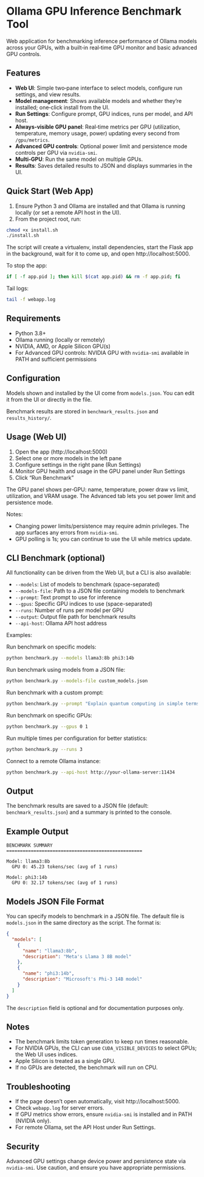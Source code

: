 # Ollama GPU Inference Benchmark Tool

Web application for benchmarking inference performance of Ollama models across your GPUs, with a built‑in real‑time GPU monitor and basic advanced GPU controls.

## Features

- __Web UI__: Simple two‑pane interface to select models, configure run settings, and view results.
- __Model management__: Shows available models and whether they’re installed; one‑click install from the UI.
- __Run Settings__: Configure prompt, GPU indices, runs per model, and API host.
- __Always‑visible GPU panel__: Real‑time metrics per GPU (utilization, temperature, memory usage, power) updating every second from `/gpu/metrics`.
- __Advanced GPU controls__: Optional power limit and persistence mode controls per GPU via `nvidia-smi`.
- __Multi‑GPU__: Run the same model on multiple GPUs.
- __Results__: Saves detailed results to JSON and displays summaries in the UI.

## Quick Start (Web App)

1) Ensure Python 3 and Ollama are installed and that Ollama is running locally (or set a remote API host in the UI).
2) From the project root, run:

```bash
chmod +x install.sh
./install.sh
```

The script will create a virtualenv, install dependencies, start the Flask app in the background, wait for it to come up, and open http://localhost:5000.

To stop the app:

```bash
if [ -f app.pid ]; then kill $(cat app.pid) && rm -f app.pid; fi
```

Tail logs:

```bash
tail -f webapp.log
```

## Requirements

- Python 3.8+
- Ollama running (locally or remotely)
- NVIDIA, AMD, or Apple Silicon GPU(s)
- For Advanced GPU controls: NVIDIA GPU with `nvidia-smi` available in PATH and sufficient permissions

## Configuration

Models shown and installed by the UI come from `models.json`. You can edit it from the UI or directly in the file.

Benchmark results are stored in `benchmark_results.json` and `results_history/`.

## Usage (Web UI)

1) Open the app (http://localhost:5000)
2) Select one or more models in the left pane
3) Configure settings in the right pane (Run Settings)
4) Monitor GPU health and usage in the GPU panel under Run Settings
5) Click “Run Benchmark”

The GPU panel shows per‑GPU: name, temperature, power draw vs limit, utilization, and VRAM usage. The Advanced tab lets you set power limit and persistence mode.

Notes:
- Changing power limits/persistence may require admin privileges. The app surfaces any errors from `nvidia-smi`.
- GPU polling is 1s; you can continue to use the UI while metrics update.

## CLI Benchmark (optional)

All functionality can be driven from the Web UI, but a CLI is also available:

- `--models`: List of models to benchmark (space-separated)
- `--models-file`: Path to a JSON file containing models to benchmark
- `--prompt`: Text prompt to use for inference
- `--gpus`: Specific GPU indices to use (space-separated)
- `--runs`: Number of runs per model per GPU
- `--output`: Output file path for benchmark results
- `--api-host`: Ollama API host address

Examples:

Run benchmark on specific models:

```bash
python benchmark.py --models llama3:8b phi3:14b
```

Run benchmark using models from a JSON file:

```bash
python benchmark.py --models-file custom_models.json
```

Run benchmark with a custom prompt:

```bash
python benchmark.py --prompt "Explain quantum computing in simple terms."
```

Run benchmark on specific GPUs:

```bash
python benchmark.py --gpus 0 1
```

Run multiple times per configuration for better statistics:

```bash
python benchmark.py --runs 3
```

Connect to a remote Ollama instance:

```bash
python benchmark.py --api-host http://your-ollama-server:11434
```

## Output

The benchmark results are saved to a JSON file (default: `benchmark_results.json`) and a summary is printed to the console.

## Example Output

```
BENCHMARK SUMMARY
==================================================

Model: llama3:8b
  GPU 0: 45.23 tokens/sec (avg of 1 runs)

Model: phi3:14b
  GPU 0: 32.17 tokens/sec (avg of 1 runs)
```

## Models JSON File Format

You can specify models to benchmark in a JSON file. The default file is `models.json` in the same directory as the script. The format is:

```json
{
  "models": [
    {
      "name": "llama3:8b",
      "description": "Meta's Llama 3 8B model"
    },
    {
      "name": "phi3:14b",
      "description": "Microsoft's Phi-3 14B model"
    }
  ]
}
```

The `description` field is optional and for documentation purposes only.

## Notes

- The benchmark limits token generation to keep run times reasonable.
- For NVIDIA GPUs, the CLI can use `CUDA_VISIBLE_DEVICES` to select GPUs; the Web UI uses indices.
- Apple Silicon is treated as a single GPU.
- If no GPUs are detected, the benchmark will run on CPU.

## Troubleshooting

- If the page doesn’t open automatically, visit http://localhost:5000.
- Check `webapp.log` for server errors.
- If GPU metrics show errors, ensure `nvidia-smi` is installed and in PATH (NVIDIA only).
- For remote Ollama, set the API Host under Run Settings.

## Security

Advanced GPU settings change device power and persistence state via `nvidia-smi`. Use caution, and ensure you have appropriate permissions.
